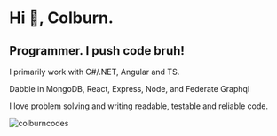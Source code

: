 <h1 align="left">Hi 👋, Colburn.</h1>
<h2 align="left">Programmer. I push code bruh!</h2>
<p>I primarily work with C#/.NET, Angular and TS.</p> Dabble in MongoDB, React, Express, Node, and Federate Graphql
<p align="left">
I love problem solving and writing readable, testable and reliable code.
</p>


<p><img align="center" src="https://github-readme-streak-stats.herokuapp.com/?user=colburncodes&" alt="colburncodes" /></p>

